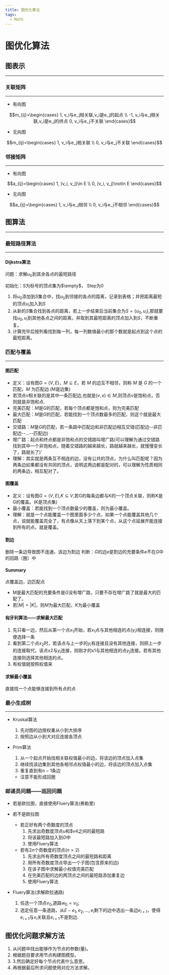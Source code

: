 ```yaml
---
title: 图优化算法
tags: 
  - Math
---
```

# 图优化算法

## 图表示
---

### 关联矩阵
---

- 有向图

$$m_{ij}=\begin{cases}
    1, v_i与e_j相关联,v_i是e_j的起点 \\
    -1, v_i与e_j相关联,v_i是e_j的终点
    0, v_i与e_j不关联
\end{cases}$$

- 无向图

$$m_{ij}=\begin{cases}
    1, v_i与e_j相关联 \\
    0, v_i与e_j不关联
\end{cases}$$

### 邻接矩阵
---

- 有向图

$$a_{ij}=\begin{cases}
    1, (v_i, v_j)\in E \\
    0, (v_i, v_j)\notin E
\end{cases}$$

- 无向图

$$a_{ij}=\begin{cases}
    1, v_i与e_j相邻 \\
    0, v_i与e_j不相邻
\end{cases}$$

## 图算法
---

### 最短路径算法
---

#### Dijkstra算法

问题：求解$u_0$到其余各点的最短路径

初始化：S为标号的顶点集为$\empty$， Step为0

1. 将$u_0$添加到$S$集合中，找$u_0$到邻接的各点的距离，记录到表格；并把距离最短的顶点$u_i$加入到$S$
2. 从新的$S$集合找到各点的距离，若上一步结束后当前集合为$S=\{u_0, u_i\}$,那就要找$u_0,u_i$到其他各点之间的距离，并取到其最短距离的顶点加入到$S$，不断重复。
3. 计算完毕后按列看找到每一列，每一列数值最小的那个数就是起点到这个点的最短距离。


### 匹配与覆盖
---

#### 图匹配

- 定义：设有图$G=(V,E)$，$M\subseteq E$，若 $M$ 的边互不相邻，则称 $M$ 是 $G$ 的一个匹配，$M$ 为匹配边.(M是边集)
- 若顶点$v$相关联的是其中一条匹配边,也就是$(v,x)\in M$,则顶点$v$是饱和点，否则就是非饱和点.
- 完美匹配：$M$是$G$的匹配，若每个顶点都是饱和点，则为完美匹配
- 最大匹配：$M$是$G$的匹配，若能找到一个顶点数最多的匹配，则这个就是最大匹配
- 交错路：$M$是$G$的匹配，若一条路中匹配边和非匹配边相互交错(匹配边--非匹配边--...--匹配边)
- 增广路：起点和终点都是非饱和点的交错路叫增广路(可以理解为通过交错路找到其中一个非饱和点，随着交错路的越来越长，路就越来越长，就慢慢变长了，路就长了)'
- 理解：其实就是两条互不相连的边，没有公共的顶点，为什么叫匹配呢？因为两条边如果都没有共同的顶点，说明这两边都是配对的，可以理解为性质相同的两条边，相互配对了。

#### 图覆盖

- 定义：设有图$G=(V,E)$,$K\subseteq V$,若G的每条边都与K的一个顶点关联，则称K是G的覆盖。(K是顶点集)
- 最小覆盖：若能找到一个顶点数最少的覆盖，则为最小覆盖。
- 理解：就是一个点能覆盖一个图里面多少个点，如果一个点能覆盖其他几个点，说就能覆盖完全了，有点像从天上落下到某个点，从这个点延展开能连接到所有的点，就是覆盖。

#### 割边

删除一条边导致图不连通，该边为割边
判断：$G$的边$e$是割边的充要条件$e$不在$G$中的回路（圈）中

#### Summary

点覆盖边，边匹配点

- M是最大匹配的充要条件是$G$没有增广路，只要不存在增广路了就是最大的匹配了。
- 若$|M|=|K|$，则$M$为最大匹配，$K$为最小覆盖 

#### 匈牙利算法——求解最大匹配

1. 先只看一边，然后从第一个点$x_1$开始，若$x_1$点与其他相连的点($y_i$)相连接，则随便选择一条
2. 看到第二个点$x_2$时，若该点与上一步的$y_i$有连接且没有其他连接，则把上一步的连接取代，该点x2与$y_i$连接，则刚才的x1与其他相连的点$y_j$连接。若有其他连接则选择其他相连的点。
3. 有权值就按照权值来

#### 求解最小覆盖

直接找一个点能够连接到所有点的点

### 最小生成树
---

- Kruskal算法

  1. 先对图的边按权重从小到大排序
  2. 按照边从小到大对应连接各顶点

- Prim算法

    1. 从一个起点开始找相关联权值最小的边，将该边的顶点加入点集
    2. 继续找该边集到其他各相邻点权值最小的边，将该边的顶点加入点集
    3. 重复直到有$n-1$条边
    - 注意不能形成回圈

### 邮递员问题——巡回问题

- 若是欧拉图，直接使用Fluery算法(弗勒里)
- 若不是欧拉图
  - 若正好有两个奇数度的顶点
    1. 先求出奇数度顶点$u$和$v4之间的最短路
    2. 将该最短路加入到$G$中
    3. 使用Fluery算法
  - 若有$2n$个奇数度的顶点$(n>2)$
    1. 先求出所有奇数度顶点之间的最短路和距离
    2. 用所有奇数度顶点导出一个子图(包含原来的边)
    3. 在该子图中求解最小权值完美匹配
    4. 在完美匹配的边的两顶点之间的最短路添加重复边
    5. 使用Fluery算法

- Fluery算法(求解欧拉通路)
  1. 任选一个顶点$v_0$,道路$w_0=v_0$;
  2. 选定任意一条道路，从$E-{e_1,e_2,...,e_i}$剩下的边中选出一条边$e_{i+1}$，使得$e_{i+1}$与$v_i$关联且$e_{i+1}$不是割边.
  
## 图优化问题求解方法

1. 从问题中找出能够作为节点的参数(量)。
2. 根据题目要求用节点构建图模型。
3. 3.然后确定好每个节点代表什么意思。
4. 再根据最后所求问题使用对应方法求解。

